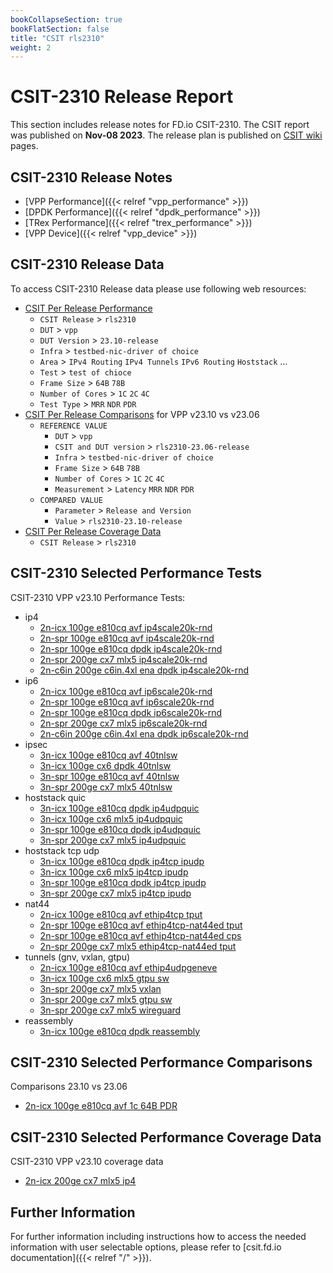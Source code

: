 ```yaml
---
bookCollapseSection: true
bookFlatSection: false
title: "CSIT rls2310"
weight: 2
---
```


# CSIT-2310 Release Report

This section includes release notes for FD.io CSIT-2310. The CSIT report
was published on **Nov-08 2023**. The release plan is published on
[CSIT wiki](https://wiki.fd.io/view/CSIT/csit2310_plan) pages.

## CSIT-2310 Release Notes

- [VPP Performance]({{< relref "vpp_performance" >}})
- [DPDK Performance]({{< relref "dpdk_performance" >}})
- [TRex Performance]({{< relref "trex_performance" >}})
- [VPP Device]({{< relref "vpp_device" >}})

## CSIT-2310 Release Data

To access CSIT-2310 Release data please use following web resources:

- [CSIT Per Release Performance](https://csit.fd.io/report/)
  - `CSIT Release` > `rls2310`
  - `DUT` > `vpp`
  - `DUT Version` > `23.10-release`
  - `Infra` > `testbed-nic-driver of choice`
  - `Area` > `IPv4 Routing` `IPv4 Tunnels` `IPv6 Routing` `Hoststack` ...
  - `Test` > `test of chioce`
  - `Frame Size` > `64B` `78B`
  - `Number of Cores` > `1C` `2C` `4C`
  - `Test Type` > `MRR` `NDR` `PDR`
- [CSIT Per Release Comparisons](https://csit.fd.io/comparisons/) for VPP
  v23.10 vs v23.06
  - `REFERENCE VALUE`
    - `DUT` > `vpp`
    - `CSIT and DUT version` > `rls2310-23.06-release`
    - `Infra` > `testbed-nic-driver of choice`
    - `Frame Size` > `64B` `78B`
    - `Number of Cores` > `1C` `2C` `4C`
    - `Measurement` > `Latency` `MRR` `NDR` `PDR`
  - `COMPARED VALUE`
    - `Parameter` > `Release and Version`
    - `Value` > `rls2310-23.10-release`
- [CSIT Per Release Coverage Data](https://csit.fd.io/coverage/)
  - `CSIT Release` > `rls2310`

## CSIT-2310 Selected Performance Tests

CSIT-2310 VPP v23.10 Performance Tests:

- ip4
  - [2n-icx 100ge e810cq avf ip4scale20k-rnd](https://csit.fd.io/report/#eNrtVstOwzAQ_JpwQYvsjUO4cKDkP5BxtjQiTc3aRJSvx60qbSJAKlJLLz74pRlrxzsaySFumJ4C9fdFtSjqRYF116apKB-u08J9wFIrGL0HLG_SjqknGwhwgM59gFbqhdBrutPKvYEdl9B5A7fmGbQDiqvdKY3gbE-oXoGHFoaWdyXw8VDiWz1B2_coaFIxQ0ZiAWfyhOZX2wnnN9HCt0xWLiTlAkUKEzE_v03YS7ZrCt0nyZXUFcFdarxA2s3rxK2foIeG1c2e8U8u-ezS31zy53MJc5aOdwkvlSXMWTqVS2fMkslZOt4lc6ksmZylU7kkWaqaq2HD6_1fr2q-ANRarhY)
  - [2n-spr 100ge e810cq avf ip4scale20k-rnd](https://csit.fd.io/report/#eNrtVstOwzAQ_JpwQYvsjUO4cGjJfyDjbGlEmpq1iVS-HreqtIkAqUgtvfjgl2asHe9oJIe4ZXoO1D8W1bKolwXWXZumolzcpoX7gKVWMHoPWN6lHVNPNhDgAMEzaKVeCb2mB63cO9hxBZ03cG9eQDuguN6f0gjO9oTqDXhoYWh5XwKfjiW-1RO0_YiCJhUzZCQWcCZPaH69m3B-Ey18y2TlQlIuUKQwEfPz24S9Yruh0H2SXEldEdylxguk3bxO3PkJemxY3RwY_-SSzy79zSV_OZcwZ-l0l_BaWcKcpXO5dMEsmZyl010y18qSyVk6l0uSpaq5Gba8Ofz1quYLCMeu4g)
  - [2n-spr 100ge e810cq dpdk ip4scale20k-rnd](https://csit.fd.io/report/#eNrtVkFOwzAQfE24oEX2xiFcONDmH8jYC42apmbtViqvx60qbSLgEKmllxzi2JpdzXhHIzmmLdNrpO65qBZFvSiwbn1eivLlPv-4i1hqBfsQAMuHvGPqyEYC7CEGBq3UB2HQ9KSV-wQf_BraYODRvIF2QGl1POUvOtsRqjVw76H3fOTA5ZnjB6GgfpcEzTJGyJ5YwJE-KQurw6DmT9XSYJmsdGTpAiWKAzW_X06q39luKLZfJC15LIK7PHqBtBvzpEMYoOeJ1c2p4r98CrNPE30KV_QJ5zxN8Alvliec83Qxn66ZJzPnaYJP5mZ5MnOeLuaT5Klq7votb07vvqr5BoUvs6o)
  - [2n-spr 200ge cx7 mlx5 ip4scale20k-rnd](https://csit.fd.io/report/#eNrtVkFqwzAQfI17KVvstVyfemjifxRV3jamsiNWqkny-ighsDZtD4akuehgWWJ2mdEOA_Jhy_Tmyb5k1SqrVxnWXRuXrHx9jD-2Hssih9E5wPIp7pgsaU-AA3jHgHn-SegKs6tH0gF6u6ugcwqe1TsUBihsTqf4eaMtYf4FPLQwtHwiwfWF5AejoO13EDTqmCEjsYAzgVLmNvtJzd-ypUMzaWmJ2gUK5Cdyfr-dVH-w7sl3B5KWOBfBTRy-QIWZ84S9m6CXkdXNueLfnHLJqaVOuVs6hSlTS5zC-2UKU6au59RNM6VSppY4pe6XKZUydT2nJFNV8zBsuT-_AavmCHrbvZo)
  - [2n-c6in 200ge c6in.4xl ena dpdk ip4scale20k-rnd](https://csit.fd.io/report/#eNrtl91qwzAMhZ8muxkasdI0u9lFu7zH8GxtDU1dYWeF7unnhIISuo0V2rUXvsgf5wQp-jiIhG7r6SVQ-5SVy6xaZlg1Np6yYnEfL74NWKgcdsyAxUO889SSDgTowMwbB5jn76RYkdNg2a6h4RmoUj2-gjJA3ap_jkcwuiXM1-CdBWd9XwOfDzWOCopqPzpRYxsTZUdexEl_YuPVfuT5oWuxa09a_LFxkToKo16-_zRxv3m9odB8krwyjEUcJo5-JJpppW7PI_UwsaoeHP_FiROnEznxBTlhytMJnPBqecKUp7Nxukye5rO0nY4oxaHc0m76nREnRjewl3pGaSv9nRFeKUdpI52LkeSorO_c1m-G_6ay_gIud5KJ)
- ip6
  - [2n-icx 100ge e810cq avf ip6scale20k-rnd](https://csit.fd.io/report/#eNrtVstqwzAQ_Br3UrZIa7vOpYek_o-gypvG1HHUlWKafn2VEFibtpBC0lx00IsZsaMdBuTDlmnpqXvKykVWLTKs2iZOWT6_jwt3HnOtYHAOMH-IO6aOjCfAHlr7AVqpV0KnaaaVfQczrKB1j1DNXkBboLA-nOLw1nSE6g24b6Bv-FACn08lvtUTtNkFQaOKCTIQCziRJzS33o84v4kWvmEyciEqFyiQH4n5-W3CXrHZkG8_Sa7ErghuY-MF0nZaJ-zdCD01rKqPjH9yySWX_uaSu55LmLJ0vkt4qyxhytKlXLpiloqUpfNdKm6VpSJl6VIuSZbK-q7f8ub41yvrL2w7rpo)
  - [2n-spr 100ge e810cq avf ip6scale20k-rnd](https://csit.fd.io/report/#eNrtVstqwzAQ_Br3ErZIa7vOJYem_o-iypvG1HHUlWpIv75KCKxNE0ghaS466MWM2NEOA_Jhy_TqqVtk5TKrlhlWbROnLH-exYU7j7lWMDgHmD_GHVNHxhNgD94xaKXeCZ2muVb2E8ywgtY9QTV_A22Bwnp_isNb0xGqD-C-gb7hfQl8OZb4VU_Q5isIGlVMkIFYwIk8obn1bsQ5J1r4hsnIhahcoEB-JOb024S9YrMh336TXIldEdzGxguk7bRO2LkRemxYVR8Y_-SSSy79zSV3O5cwZelyl_BeWcKUpWu5dMMsFSlLl7tU3CtLRcrStVySLJX1Q7_lzeGvV9Y_oJmvZg)
  - [2n-spr 100ge e810cq dpdk ip6scale20k-rnd](https://csit.fd.io/report/#eNrtVkFOwzAQfE24oEX2JiG9cGjJP5CxFxo1Tc3aVCqvx60qbSLgEKmlFx_i2JpdzXhHIznEHdNLoP6pqFdFsyqw6VxainJ5n37cByy1gr33gOVD2jH1ZAIBDhA8g1bqndBrWmhlP8B5t4HOP0KzeAVtgeL6eEpfsKYnVBvgwcHg-MiBz2eOH4SCus8oaJIxQfbEAk70SZlfH0Y1f6qWBsNkpCNJFyhSGKn5_XJS_cZmS6H7ImlJYxHcptELpO2UJx78CD1PrGlPFf_lk88-zfTJX9EnzHma4RPeLE-Y83Qxn66ZpyrnaYZP1c3yVOU8XcwnyVPd3g073p7efXX7DR_mtC4)
  - [2n-spr 200ge cx7 mlx5 ip6scale20k-rnd](https://csit.fd.io/report/#eNrtVkFOwzAQfE24oEXJJsFcOFDyj8o4C41wUmvtRi2vx60qbSLgEKmlFx_i2JpdzXhHI9mHLdPak33O6lWmVhmqro1LVr7cxx9bj2WRw-gcYPkQd0yWtCfAAbxjwDz_IHSF2auRdIDe7mvo3COopzcoDFDYHE_x80ZbwvwTeGhhaPlIgq9nkh-Mgra7IGjUMUNGYgFnAqXMbQ6Tmr9lS4dm0tIStQsUyE_k_H47qX5n3ZPvvkha4lwEN3H4AhVmzhMOboKeR6aaU8W_OeWSU0udctd0ClOmljiFt8sUpkxdzqmrZqpKmVriVHW7TFUpU5dzSjJVN3fDlvvTG7BuvgEYaL4e)
  - [2n-c6in 200ge c6in.4xl ena dpdk ip6scale20k-rnd](https://csit.fd.io/report/#eNrtV8tqwzAQ_Br3UrZYaxz10kMT_0dRpW1j4ihCUgPJ10cxgbVJCw3YTQ86-MWM2fEOw-AQd57eAnUvRb0s5LJA2Zp0KqrXx3TxXcBKlLB3DrB6SneeOlKBAC3oRWsBy_KThBNkFRhnNtC6BYhaPL-D0EBxfX5OR9CqIyw34K0Ba_x5Bq4uM64GMmq-IqNJxgjZk2dwpI9pbn0YcH5QzXTlSTE_CWcoUhho-f7TmP3h1ZZCeyR-pV8LM3Ra_QDU40nx4AboZWOy6Rl_5ZPLPt3ok5vRJ8x5usEnvFueMOdpMp_myZPM7XTtkvxf3SRzM03o0Xw5yq30e4_wTjnKjTSVR5yjunmwO7_t_5vq5gQ3AJMR)
- ipsec
  - [3n-icx 100ge e810cq avf 40tnlsw](https://csit.fd.io/report/#eNrtmM1OxCAQgJ-mXsyYQqndiwfXvodh6ewuSX8QsG59emndhG2MiZql9cClP5kBBr58yQRjO43PBuuHJN8mxTahhazcI8keb91L14ZmJIVeKaDZnfvSWCM3CFkLUpyApOkBqSK4Ial4Ad7vQehB2Q5ITjY7IALQHqViUhkULLVtbd7A_e_GSWRrgaOh-f1BNNBWelyZPp1X_lKGj1av1kddcbNIj9oHZ1X7NHUcfM63e_H5XCP3Az636KMWzUU9P92wH7_XvEEj39FPMh2fzxAO00VQzNe2g7qIns-xKKeMdZmqyPQqTFVgpjR6GoApXdVTGj1dnGloT1n0NABTtqqnLHq6ONNwnspGnmLb-1ek4-n9t67310SjpFchGtjR2PIGIErXdDQ2vIsTDexobHcDEGVrOhqb3cWJekfz8qbtdDPd9eblB2eNK04)
  - [3n-icx 100ge cx6 dpdk 40tnlsw](https://csit.fd.io/report/#eNrtmM1OhDAQgJ8GL2YMLSB78eDKexi2jLuN_NS2rotPb8FNBmJM1GzBQy_8ZKbttF--ZFJjO42PBuu7KNtG-TbiuazcI0rur91L14YnLIajUsCTG_elscbSICQtSHECFsd75IrhhsXiBSpVPYPQvbIdsIxtdsAEoD1IlUplUKSxbWvzBu5_N8wiWwslGp7d7kUDbaWHpfnDeekvdVC0erUUddXNIkfUFJyVTWnq0FPO95uhAaXGkkZ87pGiFs2koJ_umMY_6bJBI9-RJhnPjzKEAzUJivnatleT6Pkg82LMWJmqClQvQ1X5psqDqz6o8nVd5cHV5al6dzUNrvqgmq7rahpcXZ6qR1dlI0-hBf4z1OH4_l0H_GumQdTLMPXtaWh_fTDlq3oamt_lmfr2NLS-Ppimq3oaGt_lmZKnWXHVdroZ74Cz4gOO6TTe)
  - [3n-spr 100ge e810cq avf 40tnlsw](https://csit.fd.io/report/#eNrtmM1OhDAQgJ8GL2YMLUX24mFX3sOUMrvbhJ_aVhSfXsBNCjEmarbgoRd-MtN22i9fMqmxrcYng9VDlB6i7BDRTJbDI0r2t8NLV4YmJIZOKaDJ3fClsUJuEJKmAKM0kDg-IVUEdyQWz8C7IwjdK9sCScmuACIA7VkqJpVBwWLbVOYVhv9inEU2Fjgamt6fRA1Nqcel6eNl6S91uGj5Yl10qG4R6VC74KJsl6bOvcv5fjNuANfI3YjPPbqoRTMr6Kc7duOPmtdo5Du6SabzcxliADULiuXatlez6OUgs3zK2JiqClSvQ1X5pkqDqz6o0m1dpcHV9al6d5UFV31QZdu6yoKr61P16Kqs5Vtogf8MdTy-f9cB_5ppEPU6TH17GtpfH0zppp6G5nd9pr49Da2vD6ZsU09D47s-U-dpmt80ra6nO-A0_wCYWTYW)
  - [3n-spr 200ge cx7 mlx5 40tnlsw](https://csit.fd.io/report/#eNrtmM1OxCAQgJ-mXsyYloL14sG172FYdtwl6Q8BrK1PL62b0MbEaFzEA5f-ZAYY-PIlE4ztNT4ZbO4ztsuqXUYqeXCPrHy4di_dGFIWOQxKASlv3JfGBrlBKDsORmkgeX5EogoxVgNyC20zMhB6UraHghV3eygEoD1JRaUyKGhuu8a8gvvfz_PIzgJHQ9jtUbTQHfS8OHk8L_6pEh89vFgfdfVtIgNqH9wU7tPUafI5X23HD-EauR_zsUsftWhWJX13z378s-YtGvmGfpLlBH2GcLBWQbFd205qFT0fZVUvGdHJqkT2UmRVeLIkORuGLIntLEnOxiD7B87S5GwYsjS2szQ5G4NsUGdlK8fUGv8C7HyA_7Az_jHXJOyluIb3NbXFYbiSyL6mpjgG1_C-ppY4DFca2dfUEMfg6n1l9VXX63a5M2b1O03_U24)
- hoststack quic
  - [3n-icx 100ge e810cq dpdk ip4udpquic](https://csit.fd.io/report/#eNrlVctuwyAQ_Br3Um0FuJZz6aGp_6PCsK1RSExYHCX5-hIr6tpqc80hvgDSzOxrtIJSH_GT0L8V1bqo14Wqnc1HUb4_5yt6UqUUcAgBVPmSXxE9akIod-DMEaQQ36iCxJUUZg822A10PSVK2mxAqpVoQRrA1IELr4MN-8GZ9hIgh0TT9dAGuuRTH9d8f5IzaofEaNbPkANGBme1Mi10J-bc7oAFOqJmxW9jTEhIk5put8mKr6i3SO6MLBvHxAyTLZmAZp4tncIEvU6vbkbGnfwjoz1mvpeCFuDjf-0-qJ_LsvOR3VzWct55N6vmadfH7fhnVs0PcG8JiA)
  - [3n-icx 100ge cx6 mlx5 ip4udpquic](https://csit.fd.io/report/#eNrlVdFKxDAQ_Jr6IitJaq0vPtzZ_5A0XW0xvcZsWnp-vbly3LZoQUFE7l6SwMxkd3YIodB5fCK0D0m2TfJtovKmikuSbq7j5i2pVAoYnAOV3sSTR4uaENIdNGYEKcQLKifNeFeN0Noxg7qjQEGbV5DqXpQgDWCooXG3feXe-saUB328EU3dQenoUE49Hst9qs1o1QdGo36BDOgZXLTKNFfvmbNqgPnao2bByRcTAtKspXWXrHj2ukVq3pFl05SYYWIgM9Asq4W9m6HH4eXFxPhRehrIeVAn9_mAOnwzQDLaohTGSkH_Ich1L7-U5VeGzzbTS4v0vBO9tEf6x280K652nW-n3zMrPgCceREo)
  - [3n-spr 100ge e810cq dpdk ip4udpquic](https://csit.fd.io/report/#eNrlVdFOwyAU_Zr6Yq4BatO9-ODW_zAUrrYZWxmXLs6vlzaLt40uRmOWZb4AyTmHew-HAMUu4BOhe8iKZVYuM1W2Ng1Z_nibpuBI5VLA3ntQ-V1aBXSoCSHfQmteQQrxgspLXEhhdmC9XUPTUaSozRqkWogapAGMDbT-vrd-17eGjHaY-E4KGrZG03RQexrqqtWx7qcmGLV9ZDTpZ8geA4OznpnmmwNzTjthgQ6oWfFhkAkRadLT93ZZ-Rz0Bql9Q5aPx8YMkyKagGZeNR78BD2eYlmNjB_lWQP58LtA62GHCwjypIU_SnLq87oS5DtK_yHIL-xeY54X88KeJ88zv7BFdbPtwmb8OYvqHYwFDDo)
  - [3n-spr 200ge cx7 mlx5 ip4udpquic](https://csit.fd.io/report/#eNrlVctugzAQ_Bp6qbayTRG99NCU_6jMsi2oJrheg5J-fR0UdUF9HHMIF9vSzOxrtDLHIdALk3vMil1W7jJTdk06svzpNl3Bscm1gsl7MPldegVyZJkg31tgH8Ao9UbGazyUE9kIvTsU0A4cOVp8B20eVA0agWILnb8fG_8xdlifQqSghO0AtedTRvN8zvgjvaDNGAVN-hUyURBwVa3QfHsUzn89iMQGsqL5bk0IkXhR1d-NiuI12J64-ySRzYMSBiZbFiCus8WjX6Dn-ZXVzLiYh4zWkVbotOJNePlbw1fr6dYsvW5Ht7akF97RorrZD6Gf_9Ci-gLUOhO4)
- hoststack tcp udp
  - [3n-icx 100ge e810cq dpdk ip4tcp ipudp](https://csit.fd.io/report/#eNrlVctOwzAQ_JpwQYv8aAgXDi35D-TYWxLVbYzXrShfjxtVbCJUeoJDc7Etz4x3xyPLlPqIr4T-uShXRbUqVNW5PBR6eZ-n6ElpKeAQAij9kFcRPRpC0Dvo7AdIId5QBYlPUth3cMFtoO0pUTJ2A3LxKBqQFjC10IVFsqE5ib0L-ZzeuLyJca2hCXQqql7ORX90wKjbJ0ZzXxPkgJHBScNMC-2ROZdtsMBENKz4dseEhDTq6YpXlq2j2SJ1n8ja4cKYYXM4I9BOS6ZjGKHnK6zqgfEPSZI1HqX1UtBcAv3N8m3kunfzeaGXvN5MknN7oVcs_32uZX236-N2-EvL-guSthDO)
  - [3n-icx 100ge cx6 mlx5 ip4tcp ipudp](https://csit.fd.io/report/#eNrlVcFuwyAM_ZrsMnkK0DSnHdblPyYC7hKNNAjTKu3Xl0bVnGjqeuqluQDiPWM_P1lQ7AN-Ebr3rNhk5SaTZWvTkqmP17QFR1KJHA7eg1Rv6RTQoSYEtYPWDCDy_BulF2ZY2wE6NxTQ9BQpavMDYrXOaxAGMDbQ-lU0vr7EOuvTM7226RLDVkHt6ZJTfl5z_imAUbuPjKayZsgBA4OzepnmmyNzbqpgvg6oOeBXHBMi0qSkO1I5bBt0h9SekGPHfjHDJGsmoJmnjEc_Qa8dLKuR8XgfyWiHwjiR00Ls_E_xU7i6t4uZzltSn8XHhU3nHcWPd7WoXnZ96MY_tKjOtngQvg)
  - [3n-spr 100ge e810cq dpdk ip4tcp ipudp](https://csit.fd.io/report/#eNrlVUFuwyAQfI17qbYCO6576aGJ_xFh2NRWSLxlSaT09SVW1LVVNTm1h_gCiJlhdxghOPYB14z-NSuXWbXM8qpzaciKt8c0Bc95oRUciSAvntIqoEfDCMW-AaYAWql3zEnji1b2Axy5LbQ9R47GbkEvnlUD2gLGFjpaREvNWe0dpYN649Imhk0BDfG5ar66VP3RgqDuEAVNjU2QIwYBJx0LjdqTcK74EIUJaETybU8IEXnU1A2zItsEs0PuPlG0w40Jw6Z4RqCdlownGqGXO6zqgfEfWbI1HrX1WvFsIr3m-U6SPbgZvdLfzN5PlrN7pTc8_32yZf2w78Nu-FPL-guYeBRm)
  - [3n-spr 200ge cx7 mlx5 ip4tcp ipudp](https://csit.fd.io/report/#eNrlVUFuwyAQfI17qTYCHNenHpr4HxWGTW0Vx4glVtLXh1hR11bV5NQe4gsgZobdYYSg2Ad8J3SvWbHJyk2mytamIcvfntMUHKlcChi8B5Wv0iqgQ00I-V4D-QBKiA9UXppjOaCO0LljAU1PkaI2nyDXL6IGaQBjA61fR-Pri9xZn07qtU2bGHY51J4uZdX2WvZHD4zaQ2Q0dTZDBgwMzlpmmm9OzLllhCU6oGbNtz8mRKRJV3fcsmwXdIfUfiFrxytjhkkBTUAzLxlPfoJeL7GsRsa_pElGO5TGSUHLCfWW6UfJ9mCX9FJ_c_tAaS7vpd4x_ffZFtXTvg_d-LcW1Rmr3hr-)
- nat44
  - [2n-icx 100ge e810cq avf ethip4tcp tput](https://csit.fd.io/report/#eNrtVctqwzAQ_Br3UrboYcm-9JDU_xEUeVMbHGcrKSbp11dOA7IphkJLCyEXvWZWu6NhkQ8HhxuP3XOm1lmxzkTR1nHI5OoxTq7zQnIGAxEI-RRXDjs0HkH00NoTcMZeURDHkjP7BmbYQUv5eLwFbgFDE7fB0ni6HeMazkQOpCV4nSsuINAxQF-7Mal4uSb9UkFC62NIaKxrhgzoEjgrONGoOU84SzIS3zg0KSDqSFBAPynmm2JT-M6ZPfr2HdMd48Mlgo3mTDA7zxzONEGvT1hUF8a_OUl3J3_qJP25k1opqT_V5VyUhS5vuy0X9N5MZy75SXc_f7U_VfXQH9z-8neq6gMfivTL)
  - [2n-spr 100ge e810cq avf ethip4tcp-nat44ed tput](https://csit.fd.io/report/#eNrtVctqwzAQ_Br3UrbobV96SOr_KKq8qQ2Os5UUQ_r1ldOAbIqh0NJCyEWvGWl3dlgU4sHjc8D-sdDbotwWouyaNBRyc58m3wchOYORCIR8SCuPPdqAIAYI5IEz9oqCOFacuTew4w46UtPxC3AHGNu0jY5gsFEpbKDlTCggIyEYpbmASMcIQ-OnoOLpEvRLBhltjjGjKa8FMqLP4CLhTKP2NOOsych869HmC0lOhiKGWTLfFJuv77zdY-jeMb8xFS4TXDJnhrll5HiiGXopYVmfGf_mJN2c_KmT9OdOGq2l-VSnuKhKU113W67ovZrOXPOTbn7-an_q-m44-P3579T1BzVA87M)
  - [2n-spr 100ge e810cq avf ethip4tcp-nat44ed cps](https://csit.fd.io/report/#eNrtVdtKw0AQ_Zr4IiPZa_LigzX_UdbN1ATSdNxdA-3Xu9bCJGhBUBRKX_bCmdkzZw7DxrQLuI443BdmVVSrQlZ9m5dCPdzmLQxRKlHCRARS3eVTwAFdRJAjRAogyvIZJQmsRelfwE0b6EmD1U8gPGDq8i15gtElrbGFTpRSA1kF0WojJHiKMLbhnVI-nig_8TPaviZGc1ULZMLA4KJcDqNuP4s5J4LjXUDHCVkNQwnjrJjvaeXsTXBbjP0B-YncNcZ9NoYh4Ze8aU8z9NTAqjlG_JOLdHXxZy7SX7tojVH2Q5oWsq5sfdHj-LXcC5nIM17S1ctfnEvT3Iy7sD3-laZ5A9RG7kM)
  - [2n-spr 200ge cx7 mlx5 ethip4tcp-nat44ed tput](https://csit.fd.io/report/#eNrtVctqwzAQ_Br3Urbo7Vx6SOr_KKq8rQ22s0iKSfL1UdKAbIqh0EIg5KIHs6ud2WFRiFuP7wG710JvinJTiLKt01LI9XPafBeE5AxGIhDyJZ08dmgDghggkAfB2BcK4m5fjmgj9N1eQ0sKOGMfwB1gbNI1OoLBRqWwhoYzoYCMhGCU5gIi7SIMtT-XFW_Xsj84ZLTexYwmZjNkRJ_BGeUcRs1hErMsJGdYjzanJEEZihgmdH4pN6d_ettjaI-Y3zi3Lge4ZNAEc_PK8UAT9NrEsrpE3NBNerj5dzfpBm4araX51qe4WJVmde_juaD4jiZ0yVN6ePrPc6qrp2Hr-8tfqqsTm1_9gw)
- tunnels (gnv, vxlan, gtpu)
  - [2n-icx 100ge e810cq avf ethip4udpgeneve](https://csit.fd.io/report/#eNrtVsGKwjAQ_Zp6WUaa1Nq97EG3_yExHbVQ42ySFvXrTaUwrcvCHgSh9ZKEvDeZmTweifMnixuH1VeUrqNsHcmsLMIQJauPMNnKyUTE0BCBTOZhZbFC5RCkgVKfQcTxHiUJ_BSx_gHV7KCkxcbXxmDlYLnYgtCA_hB2oZvrgvZosEEQy0BsA7btkaawbWb53WX-VQajRe0ZDcUNkAYtg4OqmUaHS4_zVy_MVxYVB_RaZIpH1yvqXy1z8M6qI7ryinxCuDvGdZCJIaGHaf2Femh3j1l-Z7xWU3pr-hRN6bWaTs-mY3fp9Ew6co_KdHqP6bDnMfr0QVV6q_psr6b5zJzs8f7_TfMbuUIa-Q)
  - [3n-icx 100ge cx6 mlx5 gtpu sw](https://csit.fd.io/report/#eNrtls2OwiAUhZ-ms5lcUyi1KxejfQ9T6R1tQpEAdeo8vdSY3DYzLjT-bNiUhnPgXvhyEpzfW1w7VIskXybFMuFFU4dPkn19hsEqxzOWwsEY4Nks_FlUWDmETEMje2BpukVumOzndQ-t6nNojFj7TmtUDuZiA0wC-l2Y3XrTuZ9B3ww76NoOhfjqUuhPVVLrzpMaepkoB7QkTpokm9kdyXO1dfJXFitaMDoRWTy6UVP_nZC837Zq0TW_SAvCzZAuAwSSmJxW8UczUi_XVpRnx0uJmUjsHmLm-cR4zNhtxPi7M8Zjxh5J7AUZEzFjtxET786YiBl7JDHKWF5-6L1tz2_GvDwB7trbpg)
  - [3n-spr 200ge cx7 mlx5 vxlan](https://csit.fd.io/report/#eNrtVcFuwjAM_ZpymTy1KV1PHAb9D5SmHlRKg-WEquzrF1glt0Jw4YCEuCRRnl_s5ycrPhwYtx7tKinWSblOVNk2cUny74-4sfUqz1LoiUDln_HEaFF7hNxp8MSg0nSHijIzlD3qAJ0dCmhpuQ1H59B6-FrWkBnAsI-3_WC1A6vqpo6PdNpYduAaPmdUmzHjVXpBm2MQNBY1Q3pkAWfVShjtTxJzT4NQNKMWzkSahAT0k7puSxXGD-sOffuLQouNEtxEWwTKzDxXONEEHftXVpeI53hIbw8f8pCe4-FgzsJefAL_Rb7U7I2-0du3h-etqBbuwN3l_yuqP89g_Ys)
  - [3n-spr 200ge cx7 mlx5 gtpu sw](https://csit.fd.io/report/#eNrtlsGKgzAQhp_GvSxTNMb1tIdtfY-S6mwrxHRIotvu0zeWwii7LHQp0kMuRvz_cSb5-CHOHy1uHer3pFgn5ToRZduER5J_vIbFaifyLIWBCES-Cm8WNSqHkBsFjiyINN2joKw-lQMqD50-FdCS3PreGNQO3uQOshrQH8LXvafefY36bvyJaezYS2xuvX40ZrXpPathnJkyoGVxNifb6HBmz1_Tc4myqLhmsim2eHSTuX7bJHs_rerQtd_IBeFwWK8DCpayet7Fn2mi3k6urK6OpblR5PZPbrQINxHzdjc38QR5EzFvD-a2TN5kzNvd3OQT5E3GvD2YG-etqF7M0XbXe2VRXQDvw-sG)
  - [3n-spr 200ge cx7 mlx5 wireguard](https://csit.fd.io/report/#eNrtVl1rwyAU_TXZy3BEM4kve1iX_1FsvGsDxsrVpO1-_Uwo3ITB9jJWqHtR8Zzr_TgcMMQjwjaAfSnkpqg3hag7k5aien1MG9ogKl6y0Xsmqqd0QrCgA7DKaRY8MlGWexCet-d6BB1Zb8-Sdf55GwfnwAbGJVc7xlsG8ZDuB-NPHcJ-0Gh4WUZnw2ni76ZHncEpt3i75v5SCKFmiISm8lbICEjgqm6i-cOFON91QyEaQVPMokmiRAiLun5umSLfUfcQug-g8Hl0xGiTVAuwXWeNF79Ar5Osm5lxa139v66_pKu_qa7ZuTUDr2bn1Pv3qcrNp-r-fapy86n6Y5_K5sEdsZ__wbL5BNyDKzU)
- reassembly
  - [3n-icx 100ge e810cq dpdk reassembly](https://csit.fd.io/report/#eNrtVstOwzAQ_JpwQYtiJyG9cKDkP1DiLK1FHovXFMLX44ZKmwhxQUrbQy625RmvZnc0ktn3Dp8Zm4co20b5NtK5rcMSJY-3YXMN60TFcCACndyFk8MGS0ZIOrDmE1Qc71CTwo2KzRvUVL-CcQP5HlSmNhUoA-j3llJLjCbQY981_AHhpjrWsZ2HElln9zvThuolM7ZVM0BXu6MO_XTS8UuUoPW7FzRInSEHdALOehAa7Qfh_N2ZPCiDUHnx07CgHnki6F_tS7EXV7bI9gul4jhZYZhg4QQ0cyF-oAl6mmpejIxr8ptWvxfwm5b2W6_5Pq_f-rL51mu-r8nvxfOdrvk-r9_pZfOdrvm-Jr8l31lx0_WuHf_pWfENqTFURQ)

## CSIT-2310 Selected Performance Comparisons

Comparisons 23.10 vs 23.06
- [2n-icx 100ge e810cq avf 1c 64B PDR](https://csit.fd.io/comparisons/#eNqNkNEOgiAUhp_GbhoNMLWbLjIfoLVegOGxuSnSAV319IFa5NZFGwPO-b_DOfwGGpAWyn2U5RHPECpAUBLcPYoP6ylrwM7xBXsnHddj0lfWnVqgZf9G3TFo7YOJd8oAGERsDI8ZJTze0JSge00YCHitKhSB5orU8k4YpVfgmsGOUXkjYqhChezwM3biZ2FHHybFrFfYmvq5RNJtvmCsfeglcSrOM5GN692r1QL_cMlRogX7_fFgxIQMounhpy9u__Jl7L9SHbZ7P1pSvADjNnTM)

## CSIT-2310 Selected Performance Coverage Data

CSIT-2310 VPP v23.10 coverage data
- [2n-icx 200ge cx7 mlx5 ip4](https://csit.fd.io/coverage/#eNpVjsEOwiAQRL8GLwYDi4RTD2r_wxDcWBKkBBDp37ekB-plk5k3s5mEDk22sx-IuhNQ0aXtEnE77wIEZ82ARzNe39xpCeGPFIwdgrhwRuP2XSfssTAth4yn1lQKjL0RAjdVFdSZflyVvaEj6l6x4dqEGk9pmn9PpzN6swxEtu1Hq6XkuAIlQT2d)

## Further Information

For further information including instructions how to access the needed
information with user selectable options, please refer to
[csit.fd.io documentation]({{< relref "/" >}}).
